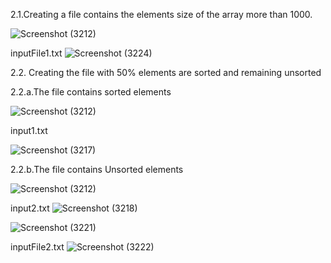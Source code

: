 
2.1.Creating a file contains the elements size of the array more than 1000.

![Screenshot (3212)](https://user-images.githubusercontent.com/91931504/208314291-63045790-b710-4b26-90ea-da41fbc777af.png)

inputFile1.txt
![Screenshot (3224)](https://user-images.githubusercontent.com/91931504/208314284-134cd91b-bbcf-429a-a37e-f54fad2c0679.png)






2.2. Creating the file with 50% elements are sorted and remaining unsorted

2.2.a.The file contains sorted elements

![Screenshot (3212)](https://user-images.githubusercontent.com/91931504/208313744-4381d31b-c87e-4c24-b66a-27c691ba9f43.png)

input1.txt

![Screenshot (3217)](https://user-images.githubusercontent.com/91931504/208313986-96359cb6-fb0d-48fc-92ee-2e9ea8d779e9.png)

2.2.b.The file contains Unsorted elements

![Screenshot (3212)](https://user-images.githubusercontent.com/91931504/208313744-4381d31b-c87e-4c24-b66a-27c691ba9f43.png)

input2.txt
![Screenshot (3218)](https://user-images.githubusercontent.com/91931504/208313988-6b83c86a-9be3-4cd4-9d57-d07c407330a7.png)



![Screenshot (3221)](https://user-images.githubusercontent.com/91931504/208314149-ea2030c4-4f7a-40cf-a45e-df657286383e.png)

inputFile2.txt
![Screenshot (3222)](https://user-images.githubusercontent.com/91931504/208314151-79cff798-5301-4889-90af-48995e5808d1.png)



